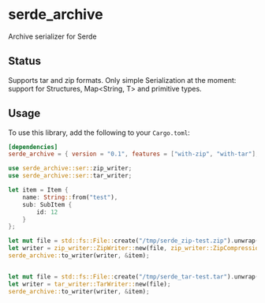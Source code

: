 
# serde_archive

Archive serializer for Serde

## Status

Supports tar and zip formats.
Only simple Serialization at the moment: support for Structures, Map<String, T> and primitive types.

## Usage

To use this library, add the following to your `Cargo.toml`:
```toml
[dependencies]
serde_archive = { version = "0.1", features = ["with-zip", "with-tar"], optional = true }
```

```rust
use serde_archive::ser::zip_writer;
use serde_archive::ser::tar_writer;

let item = Item {
    name: String::from("test"),
    sub: SubItem {
        id: 12
    }
};

let mut file = std::fs::File::create("/tmp/serde_zip-test.zip").unwrap();
let writer = zip_writer::ZipWriter::new(file, zip_writer::ZipCompression::Bzip2);
serde_archive::to_writer(writer, &item);


let mut file = std::fs::File::create("/tmp/serde_tar-test.tar").unwrap();
let writer = tar_writer::TarWriter::new(file);
serde_archive::to_writer(writer, &item);
```

